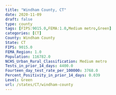 ```yaml
---
title: "Windham County, CT"
date: 2020-11-09
draft: false
type: county
tags: [FIPS:9015.0,FEMA:1.0,Medium metro,Green]
categories: [CT]
County: Windham County
State: CT
FIPS: 9015.0
FEMA_Region: 1.0
Population: 116782.0
NCHS_Urban_Rural_Classification: Medium metro
Tests_in_prior_14_days: 4400.0
Fourteen_day_test_rate_per_100000: 3768.0
Percent_Positivity_in_prior_14_days: 0.039
Level: Green
url: /states/CT/windham-county
---
```



